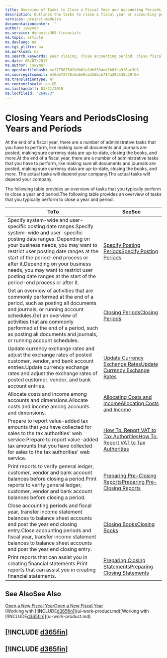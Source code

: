 ```yaml
---
title: Overview of Tasks to Close a Fiscal Year and Accounting Periods | Microsoft Docs
description: Outlines the tasks to close a fiscal year or accounting period, for example, making sure documents and journals are posted and verifying bank balances.
services: project-madeira
documentationcenter: ''
author: jswymer
ms.service: dynamics365-financials
ms.topic: article
ms.devlang: na
ms.tgt_pltfrm: na
ms.workload: na
ms.search.keywords: year closing, close accounting period, close fiscal year, bank account detailed trial balance
ms.date: 06/07/2017
ms.author: jswymer
ms.openlocfilehash: eef775075d2b8b6fa2db3334ed7b83da9f8ac3b5
ms.sourcegitcommit: e10de72476c6a6e0cbd35bcb714a29b535c39f0e
ms.translationtype: HT
ms.contentlocale: en-GB
ms.lasthandoff: 01/21/2019
ms.locfileid: "264873"
---
```

# <a name="closing-years-and-periods"></a><span data-ttu-id="3d137-103">Closing Years and Periods</span><span class="sxs-lookup"><span data-stu-id="3d137-103">Closing Years and Periods</span></span>
<span data-ttu-id="3d137-104">At the end of a fiscal year, there are a number of administrative tasks that you have to perform, like making sure all documents and journals are posted, making sure currency data are up-to-date, closing the books, and more.</span><span class="sxs-lookup"><span data-stu-id="3d137-104">At the end of a fiscal year, there are a number of administrative tasks that you have to perform, like making sure all documents and journals are posted, making sure currency data are up-to-date, closing the books, and more.</span></span> <span data-ttu-id="3d137-105">The actual tasks will depend your company.</span><span class="sxs-lookup"><span data-stu-id="3d137-105">The actual tasks will depend your company.</span></span>

<span data-ttu-id="3d137-106">The following table provides an overview of tasks that you typically perform to close a year and period.</span><span class="sxs-lookup"><span data-stu-id="3d137-106">The following table provides an overview of tasks that you typically perform to close a year and period.</span></span>

| <span data-ttu-id="3d137-107">To</span><span class="sxs-lookup"><span data-stu-id="3d137-107">To</span></span> | <span data-ttu-id="3d137-108">See</span><span class="sxs-lookup"><span data-stu-id="3d137-108">See</span></span> |
| --- | --- |
| <span data-ttu-id="3d137-109">Specify system-wide and user-specific posting date ranges.</span><span class="sxs-lookup"><span data-stu-id="3d137-109">Specify system-wide and user-specific posting date ranges.</span></span> <span data-ttu-id="3d137-110">Depending on your business needs, you may want to restrict user posting date ranges at the start of the period-end process or after it.</span><span class="sxs-lookup"><span data-stu-id="3d137-110">Depending on your business needs, you may want to restrict user posting date ranges at the start of the period-end process or after it.</span></span> |[<span data-ttu-id="3d137-111">Specify Posting Periods</span><span class="sxs-lookup"><span data-stu-id="3d137-111">Specify Posting Periods</span></span>](finance-how-specify-posting-periods.md) |
| <span data-ttu-id="3d137-112">Get an overview of activities that are commonly performed at the end of a period, such as posting all documents and journals, or running account schedules.</span><span class="sxs-lookup"><span data-stu-id="3d137-112">Get an overview of activities that are commonly performed at the end of a period, such as posting all documents and journals, or running account schedules.</span></span> |[<span data-ttu-id="3d137-113">Closing Periods</span><span class="sxs-lookup"><span data-stu-id="3d137-113">Closing Periods</span></span>](year-how-complete-period-end-processes.md) |
| <span data-ttu-id="3d137-114">Update currency exchange rates and adjust the exchange rates of posted customer, vendor, and bank account entries.</span><span class="sxs-lookup"><span data-stu-id="3d137-114">Update currency exchange rates and adjust the exchange rates of posted customer, vendor, and bank account entries.</span></span> |[<span data-ttu-id="3d137-115">Update Currency Exchange Rates</span><span class="sxs-lookup"><span data-stu-id="3d137-115">Update Currency Exchange Rates</span></span>](finance-how-update-currencies.md) |
| <span data-ttu-id="3d137-116">Allocate costs and income among accounts and dimensions.</span><span class="sxs-lookup"><span data-stu-id="3d137-116">Allocate costs and income among accounts and dimensions.</span></span> |[<span data-ttu-id="3d137-117">Allocating Costs and Income</span><span class="sxs-lookup"><span data-stu-id="3d137-117">Allocating Costs and Income</span></span>](year-allocate-costs-income.md) |
| <span data-ttu-id="3d137-118">Prepare to report value-added tax amounts that you have collected for sales to the tax authorities' web service.</span><span class="sxs-lookup"><span data-stu-id="3d137-118">Prepare to report value-added tax amounts that you have collected for sales to the tax authorities' web service.</span></span> |[<span data-ttu-id="3d137-119">How To: Report VAT to Tax Authorities</span><span class="sxs-lookup"><span data-stu-id="3d137-119">How To: Report VAT to Tax Authorities</span></span>](finance-how-report-vat.md)|
| <span data-ttu-id="3d137-120">Print reports to verify general ledger, customer, vendor and bank account balances before closing a period.</span><span class="sxs-lookup"><span data-stu-id="3d137-120">Print reports to verify general ledger, customer, vendor and bank account balances before closing a period.</span></span> |[<span data-ttu-id="3d137-121">Preparing Pre-Closing Reports</span><span class="sxs-lookup"><span data-stu-id="3d137-121">Preparing Pre-Closing Reports</span></span>](year-prepare-preclose-reports.md) |
| <span data-ttu-id="3d137-122">Close accounting periods and fiscal year, transfer income statement balances to balance sheet accounts and post the year end closing entry.</span><span class="sxs-lookup"><span data-stu-id="3d137-122">Close accounting periods and fiscal year, transfer income statement balances to balance sheet accounts and post the year end closing entry.</span></span> |[<span data-ttu-id="3d137-123">Closing Books</span><span class="sxs-lookup"><span data-stu-id="3d137-123">Closing Books</span></span>](year-close-books.md) |
| <span data-ttu-id="3d137-124">Print reports that can assist you in creating financial statements.</span><span class="sxs-lookup"><span data-stu-id="3d137-124">Print reports that can assist you in creating financial statements.</span></span> |[<span data-ttu-id="3d137-125">Preparing Closing Statements</span><span class="sxs-lookup"><span data-stu-id="3d137-125">Preparing Closing Statements</span></span>](year-prepare-close-statement.md) |

## <a name="see-also"></a><span data-ttu-id="3d137-126">See Also</span><span class="sxs-lookup"><span data-stu-id="3d137-126">See Also</span></span>
[<span data-ttu-id="3d137-127">Open a New Fiscal Year</span><span class="sxs-lookup"><span data-stu-id="3d137-127">Open a New Fiscal Year</span></span>](finance-how-open-new-fiscal-year.md)  
<span data-ttu-id="3d137-128">[Working with [!INCLUDE[d365fin](includes/d365fin_md.md)]](ui-work-product.md)</span><span class="sxs-lookup"><span data-stu-id="3d137-128">[Working with [!INCLUDE[d365fin](includes/d365fin_md.md)]](ui-work-product.md)</span></span>

## [!INCLUDE [d365fin](includes/free_trial_md.md)]  
## [!INCLUDE [d365fin](includes/training_link_md.md)]
